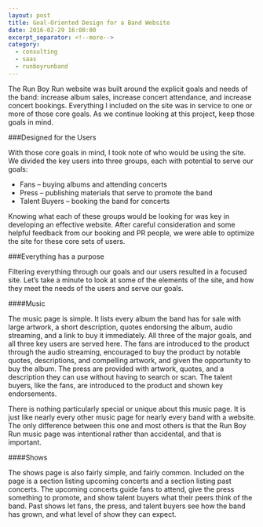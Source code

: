 ```yaml
---
layout: post
title: Goal-Oriented Design for a Band Website
date: 2016-02-29 16:00:00
excerpt_separator: <!--more-->
category:
  - consulting
  - saas
  - runboyrunband
---
```


The Run Boy Run website was built around the explicit goals and needs of the
band: increase album sales, increase concert attendance, and increase concert
bookings. Everything I included on the site was in service to one or more of
those core goals. As we continue looking at this project, keep those goals in
mind.<!--more-->

###Designed for the Users

With those core goals in mind, I took note of who would be using the site. We
divided the key users into three groups, each with potential to serve our goals:

* Fans – buying albums and attending concerts
* Press – publishing materials that serve to promote the band
* Talent Buyers – booking the band for concerts

Knowing what each of these groups would be looking for was key in developing an
effective website. After careful consideration and some helpful feedback from
our booking and PR people, we were able to optimize the site for these core sets
of users.

###Everything has a purpose

Filtering everything through our goals and our users resulted in a focused site.
Let’s take a minute to look at some of the elements of the site, and how they
meet the needs of the users and serve our goals.

####Music

The music page is simple. It lists every album the band has for sale with large
artwork, a short description, quotes endorsing the album, audio streaming, and
a link to buy it immediately. All three of the major goals, and all three key
users are served here. The fans are introduced to the product through the audio
streaming, encouraged to buy the product by notable quotes, descriptions, and
compelling artwork, and given the opportunity to buy the album. The press are
provided with artwork, quotes, and a description they can use without having to
search or scan. The talent buyers, like the fans, are introduced to the product
and shown key endorsements.

There is nothing particularly special or unique about this music page. It is
just like nearly every other music page for nearly every band with a website.
The only difference between this one and most others is that the Run Boy Run
music page was intentional rather than accidental, and that is important.

####Shows

The shows page is also fairly simple, and fairly common. Included on the page
is a section listing upcoming concerts and a section listing past concerts.
The upcoming concerts guide fans to attend, give the press something to promote,
and show talent buyers what their peers think of the band. Past shows let fans,
the press, and talent buyers see how the band has grown, and what level of show
they can expect.

